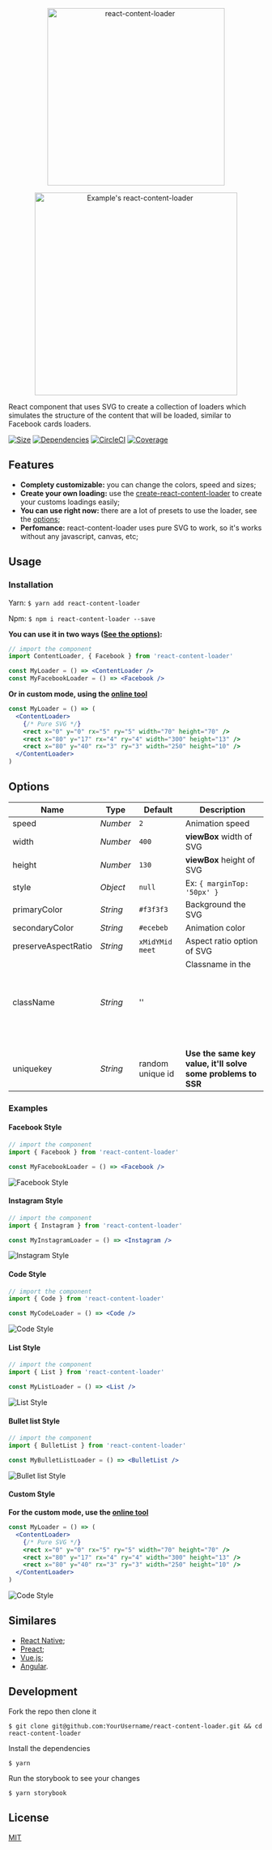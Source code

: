 <p align="center">
  <img width="350
  " alt="react-content-loader" src="https://user-images.githubusercontent.com/4838076/34419335-5669c3f8-ebea-11e7-9668-c47b7846970b.png">
</p>
<p align="center">
  <img width="400" alt="Example's react-content-loader" src="https://user-images.githubusercontent.com/4838076/34308760-ec55df82-e735-11e7-843b-2e311fa7b7d0.gif" />
</p>

React component that uses SVG to create a collection of loaders which simulates the structure of the
content that will be loaded, similar to Facebook cards loaders.

[![Size](https://img.shields.io/badge/gzip%20size-1.1kb-brightgreen.svg)]()
[![Dependencies](https://img.shields.io/badge/dependencies-0-brightgreen.svg)]()
[![CircleCI](https://img.shields.io/circleci/project/github/RedSparr0w/node-csgo-parser.svg)]()
[![Coverage](https://img.shields.io/badge/coverage-100%25-brightgreen.svg)]()

## Features

* **Complety customizable:** you can change the colors, speed and sizes;
* **Create your own loading:** use the
  [create-react-content-loader](https://danilowoz.github.io/create-react-content-loader/) to create
  your customs loadings easily;
* **You can use right now:** there are a lot of presets to use the loader, see the
  [options](#options);
* **Perfomance:** react-content-loader uses pure SVG to work, so it's works without any javascript,
  canvas, etc;

## Usage

### Installation

Yarn: `$ yarn add react-content-loader`

Npm: `$ npm i react-content-loader --save`

**You can use it in two ways ([See the options)](#options):**

```jsx
// import the component
import ContentLoader, { Facebook } from 'react-content-loader'

const MyLoader = () => <ContentLoader />
const MyFacebookLoader = () => <Facebook />
```

**Or in custom mode, using the
[online tool](https://danilowoz.github.io/create-react-content-loader/)**

```jsx
const MyLoader = () => (
  <ContentLoader>
    {/* Pure SVG */}
    <rect x="0" y="0" rx="5" ry="5" width="70" height="70" />
    <rect x="80" y="17" rx="4" ry="4" width="300" height="13" />
    <rect x="80" y="40" rx="3" ry="3" width="250" height="10" />
  </ContentLoader>
)
```

## Options

| Name                | Type     | Default          | Description                                                  |
| ------------------- | -------- | ---------------- | ------------------------------------------------------------ |
| speed               | _Number_ | `2`              | Animation speed                                              |
| width               | _Number_ | `400`            | **viewBox** width of SVG                                     |
| height              | _Number_ | `130`            | **viewBox** height of SVG                                    |
| style               | _Object_ | `null`           | Ex: `{ marginTop: '50px' }`                                  |
| primaryColor        | _String_ | `#f3f3f3`        | Background the SVG                                           |
| secondaryColor      | _String_ | `#ecebeb`        | Animation color                                              |
| preserveAspectRatio | _String_ | `xMidYMid meet`  | Aspect ratio option of SVG                                   |
| className           | _String_ | ''               | Classname in the <svg />                                     |
| uniquekey           | _String_ | random unique id | **Use the same key value, it'll solve some problems to SSR** |

### Examples

#### Facebook Style

```jsx
// import the component
import { Facebook } from 'react-content-loader'

const MyFacebookLoader = () => <Facebook />
```

![Facebook Style](https://user-images.githubusercontent.com/4838076/34308760-ec55df82-e735-11e7-843b-2e311fa7b7d0.gif)

#### Instagram Style

```jsx
// import the component
import { Instagram } from 'react-content-loader'

const MyInstagramLoader = () => <Instagram />
```

![Instagram Style](https://cloud.githubusercontent.com/assets/4838076/22555637/749f9e26-e94b-11e6-84ff-83cd415c1eb9.gif)

#### Code Style

```jsx
// import the component
import { Code } from 'react-content-loader'

const MyCodeLoader = () => <Code />
```

![Code Style](https://cloud.githubusercontent.com/assets/4838076/22555473/effa54c2-e94a-11e6-9128-9b608bcc69d9.gif)

#### List Style

```jsx
// import the component
import { List } from 'react-content-loader'

const MyListLoader = () => <List />
```

![List Style](https://user-images.githubusercontent.com/2671660/27986068-7a0040d6-63f9-11e7-8e54-dcb220e42fd7.gif)

#### Bullet list Style

```jsx
// import the component
import { BulletList } from 'react-content-loader'

const MyBulletListLoader = () => <BulletList />
```

![Bullet list Style](https://user-images.githubusercontent.com/4838076/31998372-59817bac-b96e-11e7-8ef8-07f61670ee18.gif)

#### Custom Style

**For the custom mode, use the
[online tool](https://danilowoz.github.io/create-react-content-loader/)**

```jsx
const MyLoader = () => (
  <ContentLoader>
    {/* Pure SVG */}
    <rect x="0" y="0" rx="5" ry="5" width="70" height="70" />
    <rect x="80" y="17" rx="4" ry="4" width="300" height="13" />
    <rect x="80" y="40" rx="3" ry="3" width="250" height="10" />
  </ContentLoader>
)
```

![Code Style](https://cloud.githubusercontent.com/assets/4838076/22760218/aa619f32-ee3c-11e6-9cd1-c4af9dd1278e.gif)

## Similares

* [React Native](https://github.com/virusvn/react-native-svg-animated-linear-gradient);
* [Preact](https://github.com/bonitasoft/preact-content-loader);
* [Vue.js](https://github.com/LucasLeandro1204/vue-content-loading);
* [Angular](https://github.com/Gbuomprisco/ngx-content-loading).

## Development

Fork the repo then clone it

`$ git clone git@github.com:YourUsername/react-content-loader.git && cd react-content-loader`

Install the dependencies

`$ yarn`

Run the storybook to see your changes

`$ yarn storybook`

## License

[MIT](https://github.com/danilowoz/react-content-loader/blob/master/LICENSE)
